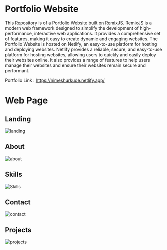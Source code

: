 # Portfolio Website

This Repository is of a Portfolio Website built on RemixJS. RemixJS is a modern web framework designed to simplify the development of high-performance, interactive web applications. It provides a comprehensive set of features, making it easy to create dynamic and engaging websites. The Portfolio Website is hosted on Netlify, an easy-to-use platform for hosting and deploying websites. Netlify provides a reliable, secure, and easy-to-use platform for hosting websites, allowing users to quickly and easily deploy their websites online. It also provides a range of features to help users manage their websites and ensure their websites remain secure and performant.

Portfolio Link : https://nimeshurkude.netlify.app/


# Web Page

## Landing
![landing](https://user-images.githubusercontent.com/112500211/213843862-d76f2b74-46fd-4efb-9573-1004ab672f26.png)

## About
![about](https://user-images.githubusercontent.com/112500211/213843869-f14f493e-6f0f-41c1-af17-74ef1679a525.png)

## Skills
![Skills](https://user-images.githubusercontent.com/112500211/213843877-66a03871-ac8b-4666-bb2e-72a85f39c4ed.png)

## Contact
![contact](https://user-images.githubusercontent.com/112500211/213843886-b391000f-f155-4517-81c7-8085a170fcea.png)

## Projects
![projects](https://user-images.githubusercontent.com/112500211/213843899-9e5b7c47-8a4c-4ec8-8d5b-9694357954c8.png)
